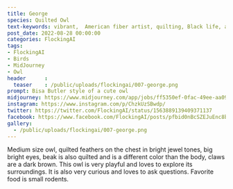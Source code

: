```yaml
---
title: George
species: Quilted Owl
text-keywords: vibrant,  American fiber artist, quilting, Black life, adorned with and made up of the cloth of our ancestor, bright jewel tones
post_date: 2022-08-28 00:00:00
categories: FlockingAI
tags:
- FlockingAI
- Birds
- MidJourney
- Owl
header      :
  teaser    : /public/uploads/flockingai/007-george.png
prompt: Bisa Butler style of a cute owl
midjourney: https://www.midjourney.com/app/jobs/ff5350ef-0fac-49ee-aa09-9e092c56c92a
instagram: https://www.instagram.com/p/ChzkUzSBwdp/
twitter: https://twitter.com/FlockingAI/status/1563889139409371137
facebook: https://www.facebook.com/FlockingAI/posts/pfbid0nBcSZEJuEnc8bCYwMJ8XsWTHpDu5o77xQjekHVgraeAGq9WFXJj1st3rUgsewxcEl
gallery: 
  - /public/uploads/flockingai/007-george.png
---
```


Medium size owl, quilted feathers on the chest in bright jewel tones, big bright eyes, beak is also quilted and is a different color than the body, claws are a dark brown. This owl is very playful and loves to explore its surroundings. It is also very curious and loves to ask questions. Favorite food is small rodents.
